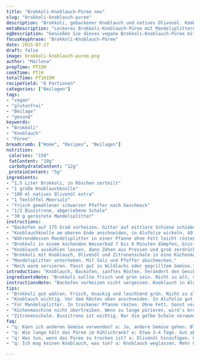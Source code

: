```yaml
---
title: "Brokkoli-Knoblauch-Püree neu"
slug: "brokkoli-knoblauch-puree"
description: "Brokkoli, gebackener Knoblauch und natives Olivenöl. Kombiniert mit Zitronenschale und gerösteten Mandeln. Vegetarisch, vegan, keine Nüsse. Glutenfrei und laktosefrei. Zubereitung mit leicht veränderten Mengen und Kochzeiten. Brokkoli gedämpft, Knoblauch schonend im Ofen geröstet. Fein püriert, gewürzt mit Meersalz und schwarzem Pfeffer. Mandelsplitter bringen Textur. Frischer Zitronenzeste für lebendige Frische. Serviert als Beilage oder zu Wildgerichten, hier Wildlachs empfohlen."
metaDescription: "Leckeres Brokkoli-Knoblauch-Püree mit Mandelsplittern und Zitronenschale, vegan und glutenfrei. Perfekt als Beilage."
ogDescription: "Genießen Sie dieses vegane Brokkoli-Knoblauch-Püree mit nussigen Mandelsplittern und spritziger Zitronenschale. Ideal zu Wildlachs."
focusKeyphrase: "Brokkoli-Knoblauch-Püree"
date: 2025-07-27
draft: false
image: brokkoli-knoblauch-puree.png
author: "Marlena"
prepTime: PT15M
cookTime: PT1H
totalTime: PT1H15M
recipeYield: "6 Portionen"
categories: ["Beilagen"]
tags:
- "vegan"
- "glutenfrei"
- "Beilage"
- "gesund"
keywords:
- "Brokkoli"
- "Knoblauch"
- "Püree"
breadcrumb: ["Home", "Recipes", "Beilagen"]
nutrition: 
 calories: "150"
 fatContent: "10g"
 carbohydrateContent: "12g"
 proteinContent: "5g"
ingredients:
- "1,5 Liter Brokkoli, in Röschen zerteilt"
- "1 große Knoblauchknolle"
- "100 ml natives Olivenöl extra"
- "1 Teelöffel Meersalz"
- "frisch gemahlener schwarzer Pfeffer nach Geschmack"
- "1/2 Biozitrone, abgeriebene Schale"
- "30 g geröstete Mandelsplitter"
instructions:
- "Backofen auf 175 Grad vorheizen. Gitter auf mittlere Schiene schieben."
- "Knoblauchknolle am oberen Ende anschneiden, in Alufolie wickeln. 40 Minuten backen, bis Knoblauch weich und süßlich gerochen."
- "Währenddessen Mandelsplitter in einer Pfanne ohne Fett leicht rösten, bis sie Farbe annehmen. Zur Seite stellen."
- "Brokkoli in einem kochenden Wasserbad 7 bis 8 Minuten dämpfen, bissfest, leicht leuchtend grün."
- "Knoblauch auskühlen lassen, dann Zehen aus Pressen und grob zerdrücken."
- "Brokkoli mit Knoblauch, Olivenöl und Zitronenschale in eine Küchenmaschine geben. Kurz pulsieren bis eine grobe Creme entsteht. Nicht zu lange, damit noch Textur bleibt."
- "Mandelsplitter unterheben. Mit Salz und Pfeffer abschmecken."
- "Noch warm servieren. Passt gut zu Wildlachs oder gegrilltem Gemüse."
introduction: "Knoblauch, Backofen, sanftes Rösten. Verändert den Geschmack komplett. Süßlicher, mild statt scharf. Brokkoli zarte Röschen, frisch und knackig. Das braucht Zeit, nicht zu lange kochen, sonst wird alles matschig. Olivenöl extra vergine, bringt Frische und leichte Fruchtigkeit. Dazu Zitronenschale, die Überraschung. Kein direkter Saft, sondern Schale. Gibt dem Püree Biss und Frische zugleich. Mandeln? Ja, Mandeln für Crunch und Nussigkeit. Nicht gemahlen, sondern grob geröstet. Textur im weichen Püree. Vegan, glutenfrei, laktosefrei. Alles clean. Kein Milchprodukt, kein Ei. Einfach Gemüse und Geschmack. Weniger Brokkoli als sonst, konzentriert für besseren Geschmack. Leichtes Alternativrezept zu klassischem Brokkolipüree mit Butter oder Sahne. Wildlachs als Begleitung empfohlen. Statt Wildbret. Zusammenspiel aus erdig, frisch und nussig. Schnell gemacht, bisschen Geduld mit dem Knoblauch. Genug für sechs Portionen."
ingredientsNote: "Brokkoli sollte frisch und grün sein. Nicht zu alt, sonst faserig oder bitter. Die Röschen nicht zu klein schneiden, damit sie beim Dämpfen nicht zerfallen. Knoblauch roh kaum zu bändigen – Backen macht ihn mild und cremig. Alufolie dicht verschließen, damit kein Saft entweicht und Knoblauchsaft nicht trocken wird. Olivenöl naturbelassen, kalt gepresst – unbedingt hochwertige Qualität. Zitronenschale nur fein gerieben, keine weiße Haut, sonst bitter. Mandeln nach Möglichkeit ungesalzen und frisch geröstet. Sie machen den Unterschied. Für vegane Variante keine Butter oder Sahne benötigen, stattdessen dient das Öl als Bindemittel und Geschmacksträger. Salz sparsam verwenden, falls begleitet von salzigen Speisen. Pfeffer frisch gemahlen für Aroma und Schärfe. Zitrone gibt Frische und verhindert, dass das Püree zu schwer wird. Die Mandeln können je nach Geschmack durch andere geröstete Kerne ersetzt werden. Hafer- oder Mandelmilch passt eher nicht rein, sonst verliert Püree seine Struktur."
instructionsNote: "Backofen vorheizen nicht vergessen. Knoblauch in Alufolie – eng gewickelt – so bleibt er saftig und karamellisiert langsam. Vermeide es, Knoblauch zu früh aus dem Ofen zu nehmen, sonst wird er nicht wunderbar süß. Mandeln ohne Öl in einer trockenen Pfanne rösten, öfter wenden, sonst verbrennen sie schnell. Brokkoli dämpfen, nicht kochen in Wasser – Dämpfen erhält Farbe, Geschmack und Nährstoffe. Küchenmaschine nur kurz laufen lassen. Zu lang zerstört Textur, macht Püree zu breiig. Knoblauchzehen leicht drücken, nicht komplett zerdrücken. Püree schmeckt so intensiver und bleibt aromatisch. Gewürze erst zum Schluss rein, nach Geschmack. Zitronenschale nicht im Mixer mit pürieren, sonst wird's bitter. Lieber separat unterheben. Mandeln zum Schluss einrühren, damit sie knusprig bleiben. Warm servieren, nicht zu heiß. Passt wunderbar als Beilage zu etwas Wild oder Fisch. Reste im Kühlschrank aufbewahren, am nächsten Tag noch besser, weil die Aromen sich verbinden."
tips:
- "Brokkoli gut wählen. Frisch, knackig und leuchtend grün. Nicht zu alt, sonst wird's bitter oder faserig. Röschen größere lassen. Dämpfen statt kochen. So bleibt Farbe und Nährstoffe erhalten."
- "Knoblauch wichtig. Vor dem Rösten oben anschneiden. In Alufolie gut einpacken. So bleibt er saftig und karamellisiert. Geduld ist wichtig. Jede Minute zählt. 40 Minuten bei 175 Grad im Ofen."
- "Für Mandelsplitter. In trockener Pfanne rösten. Ohne Fett. Sonst verbrennen sie. Immer wenden, damit sie gleichmäßig Farbe annehmen. Am besten, wenn sie leicht gebräunt sind. So geben sie Crunch."
- "Küchenmaschine nicht übertreiben. Wenn zu lange pürieren, wird's breiig. Grobe Creme ist das Ziel. Masse kurz pulsieren lassen. Dann bleibt die Textur. Alles vermischen und Mandelsplitter am Schluss unterheben."
- "Zitronenschale. Biozitrone ist wichtig. Nur die gelbe Schale verwenden. Weiße Haut wird bitter. Mit einem feinen Reibenabrieb, schmeckt frisch. Kein Zitronensaft verwenden. Das Püree bleibt so leichter und würziger."
faq:
- "q: Kann ich anderen Gemüse verwenden? a: Ja, andere Gemüse gehen. Blumenkohl oder Erbsen sind gut. Mixe mit Brokkoli. Achte auf Dämpfzeit für unterschiedliche Gemüsesorten."
- "q: Wie lange hält das Püree im Kühlschrank? a: Etwa 3-4 Tage. Gut abdecken. Aber immer wieder aufwärmen. So werden Aromen intensiver. Beschädigen kann die Struktur."
- "q: Was tun, wenn das Püree zu trocken ist? a: Olivenöl hinzufügen. Über einen Esslöffel gut vermischen. So wird das Püree cremiger. Auch paar Tropfen Wasser helfen. Einfach ausprobieren und anpassen."
- "q: Ich mag keinen Knoblauch, was tun? a: Knoblauch weglassen. Mehr Gewürze verwenden. Kräuter machen auch viel aus. Petersilie oder Basilikum hinzufügen. Ihre eigene Note gestalten."

---
```

